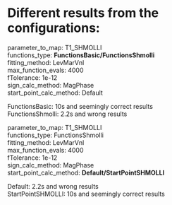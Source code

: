 
# Different results from the configurations:

parameter_to_map: T1_SHMOLLI  
functions_type: **FunctionsBasic/FunctionsShmolli**  
fitting_method: LevMarVnl  
max_function_evals: 4000  
fTolerance: 1e-12  
sign_calc_method: MagPhase  
start_point_calc_method: Default  

FunctionsBasic: 10s and seemingly correct results  
FunctionsShmolli: 2.2s and wrong results  

parameter_to_map: T1_SHMOLLI  
functions_type: FunctionsShmolli  
fitting_method: LevMarVnl  
max_function_evals: 4000  
fTolerance: 1e-12  
sign_calc_method: MagPhase  
start_point_calc_method: **Default/StartPointSHMOLLI**  

Default: 2.2s and wrong results  
StartPointSHMOLLI: 10s and seemingly correct results